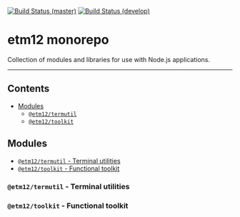 [![Build Status (master)](https://travis-ci.org/etm12/etm12.svg?branch=master)](https://travis-ci.org/etm12/etm12)
[![Build Status (develop)](https://travis-ci.org/etm12/etm12.svg?branch=develop)](https://travis-ci.org/etm12/etm12)

# etm12 monorepo

Collection of modules and libraries for use with Node.js applications.

---

## Contents

  - [Modules](#modules)
    - [`@etm12/termutil`](#etm12-termutil)
    - [`@etm12/toolkit`](#etm12-toolkit)

## Modules

  - [`@etm12/termutil` - Terminal utilities](#etm12-termutil)
  - [`@etm12/toolkit` - Functional toolkit](#etm12-toolkit)

### <a name="etm12-termutil"></a>`@etm12/termutil` - Terminal utilities

### <a name="etm12-toolkit"></a>`@etm12/toolkit` - Functional toolkit
